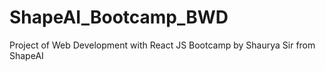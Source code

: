 # ShapeAI_Bootcamp_BWD
Project of Web Development with React JS Bootcamp by Shaurya Sir from ShapeAI 
